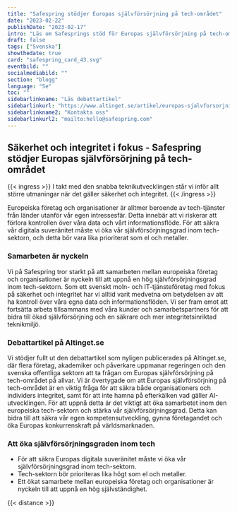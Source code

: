```yaml
---
title: "Safespring stödjer Europas självförsörjning på tech-området"
date: "2023-02-22"
publishDate: "2023-02-17"
intro: "Läs om Safesprings stöd för Europas självförsörjning på tech-området. Safespring diskuterar vikten av ökad självförsörjningsgrad för att säkra organisationers och individers integritet och uppmuntrar till samarbete inom den europeiska tech-sektorn."
draft: false
tags: ["Svenska"]
showthedate: true
card: "safespring_card_43.svg"
eventbild: ""
socialmediabild: ""
section: "blogg"
language: "Se"
toc: ""
sidebarlinkname: "Läs debattartikel"
sidebarlinkurl: "https://www.altinget.se/artikel/europas-sjalvforsorjning-paa-techomraadet-maaste-bli-lika-prioriterad-som-elen"
sidebarlinkname2: "Kontakta oss"
sidebarlinkurl2: "mailto:hello@safespring.com"
---
```


## Säkerhet och integritet i fokus - Safespring stödjer Europas självförsörjning på tech-området

{{< ingress >}}
I takt med den snabba teknikutvecklingen står vi inför allt större utmaningar när det gäller säkerhet och integritet. 
{{< /ingress >}}

Europeiska företag och organisationer är alltmer beroende av tech-tjänster från länder utanför vår egen intressesfär. Detta innebär att vi riskerar att förlora kontrollen över våra data och vårt informationsflöde. För att säkra vår digitala suveränitet måste vi öka vår självförsörjningsgrad inom tech-sektorn, och detta bör vara lika prioriterat som el och metaller.

### Samarbeten är nyckeln

Vi på Safespring tror starkt på att samarbeten mellan europeiska företag och organisationer är nyckeln till att uppnå en hög självförsörjningsgrad inom tech-sektorn. Som ett svenskt moln- och IT-tjänsteföretag med fokus på säkerhet och integritet har vi alltid varit medvetna om betydelsen av att ha kontroll över våra egna data och informationsflöden. Vi ser fram emot att fortsätta arbeta tillsammans med våra kunder och samarbetspartners för att bidra till ökad självförsörjning och en säkrare och mer integritetsinriktad teknikmiljö.

### Debattartikel på Altinget.se

Vi stödjer fullt ut den debattartikel som nyligen publicerades på Altinget.se, där flera företag, akademiker och påverkare uppmanar regeringen och den svenska offentliga sektorn att ta frågan om Europas självförsörjning på tech-området på allvar. Vi är övertygade om att Europas självförsörjning på tech-området är en viktig fråga för att säkra både organisationers och individers integritet, samt för att inte hamna på efterkälken vad gäller AI-utvecklingen. För att uppnå detta är det viktigt att öka samarbetet inom den europeiska tech-sektorn och stärka vår självförsörjningsgrad. Detta kan bidra till att säkra vår egen kompetensutveckling, gynna företagandet och öka Europas konkurrenskraft på världsmarknaden.

### Att öka självförsörjningsgraden inom tech

- För att säkra Europas digitala suveränitet måste vi öka vår självförsörjningsgrad inom tech-sektorn.
- Tech-sektorn bör prioriteras lika högt som el och metaller.
- Ett ökat samarbete mellan europeiska företag och organisationer är nyckeln till att uppnå en hög självständighet.


{{< distance >}}

<!--{{< custom-card image="/img/graphics/safespring-dabate.svg" text="Läs om Safesprings stöd för Europas självförsörjning på tech-området." cardtitle="Läs debattartikel"  linktext="Till artikeln" link="https://www.altinget.se/artikel/europas-sjalvforsorjning-paa-techomraadet-maaste-bli-lika-prioriterad-som-elen" >}}-->
 